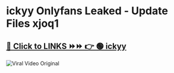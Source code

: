 
 # ickyy Onlyfans Leaked - Update Files xjoq1

## <h2><a href="https://clipsfans.com/ickyy&ref=git">🔗 Click to LINKS ⏩⏩ 👉 🟢 ickyy </a></h2>

<a href="https://clipsfans.com/ickyy&ref=git" rel="nofollow" data-target="animated-image.originalLink"><img src="https://i.ibb.co.com/xMMVF88/686577567.gif" alt="Viral Video Original" style="max-width: 100%; display: inline-block;" data-target="animated-image.originalImage"></a>

